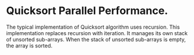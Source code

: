 # Quicksort Parallel Performance.

The typical implementation of Quicksort algorithm uses recursion. This implementation replaces recursion with iteration. It manages its own stack of unsorted sub-arrays. When the stack of unsorted sub-arrays is empty, the array is sorted.
